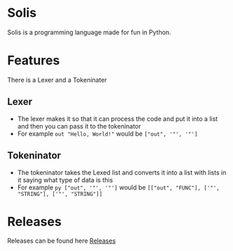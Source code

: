 # Solis #
Solis is a programming language made for fun in Python.

# Features #
There is a Lexer and a Tokeninater

  ## Lexer ##
  - The lexer makes it so that it can process the code and put it into a list and then you can pass it to the tokeninator
  - For example ```out "Hello, World!"``` would be ```["out", '"', '"']```
  ## Tokeninator ##
  - The tokeninator takes the Lexed list and converts it into a list with lists in it saying what type of data is this
  - For example ```py
  ["out", '"', '"']``` would be ```[["out", "FUNC"], ['"', "STRING"], ['"', "STRING"]]```

# Releases #
Releases can be found here [Releases](https://github.com/LonnonDev/Solis/releases)
